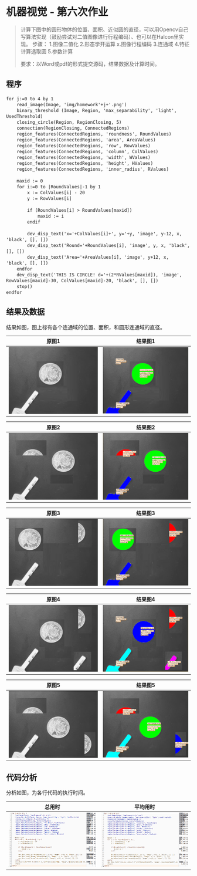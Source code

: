 # 机器视觉 - 第六次作业

> 计算下图中的圆形物体的位置、面积、近似圆的直径，可以用Opencv自己写算法实现（鼓励尝试对二值图像进行行程编码）、也可以在Halcon里实现。
> 步骤：
> 1.图像二值化
> 2.形态学开运算
> x.图像行程编码
> 3.连通域
> 4.特征计算选取圆
> 5.参数计算
>
> 要求：以Word或pdf的形式提交源码，结果数据及计算时间。

## 程序

```
for j:=0 to 4 by 1
    read_image(Image, 'img/homework'+j+'.png')
    binary_threshold (Image, Region, 'max_separability', 'light', UsedThreshold)
    closing_circle(Region, RegionClosing, 5)
    connection(RegionClosing, ConnectedRegions)
    region_features(ConnectedRegions, 'roundness', RoundValues)
    region_features(ConnectedRegions, 'area', AreaValues)
    region_features(ConnectedRegions, 'row', RowValues)
    region_features(ConnectedRegions, 'column', ColValues)
    region_features(ConnectedRegions, 'width', WValues)
    region_features(ConnectedRegions, 'height', HValues)
    region_features(ConnectedRegions, 'inner_radius', RValues)
    
    maxid := 0
    for i:=0 to |RoundValues|-1 by 1
        x := ColValues[i] - 20
        y := RowValues[i]
        
        if (RoundValues[i] > RoundValues[maxid])
            maxid := i
        endif
        
        dev_disp_text('x='+ColValues[i]+', y='+y, 'image', y-12, x, 'black', [], [])
        dev_disp_text('Round='+RoundValues[i], 'image', y, x, 'black', [], [])
        dev_disp_text('Area='+AreaValues[i], 'image', y+12, x, 'black', [], [])
    endfor
    dev_disp_text('THIS IS CIRCLE! d='+(2*RValues[maxid]), 'image', RowValues[maxid]-30, ColValues[maxid]-20, 'black', [], [])
    stop()
endfor
```

## 结果及数据

结果如图，图上标有各个连通域的位置、面积，和圆形连通域的直径。

| 原图1                  | 结果图1                                         |
| ---------------------- | ----------------------------------------------- |
| ![](img/homework0.png) | <img src="img/result0.png" style="zoom:67%;" /> |

| 原图2                  | 结果图2                                         |
| ---------------------- | ----------------------------------------------- |
| ![](img/homework1.png) | <img src="img/result1.png" style="zoom:67%;" /> |

| 原图3                  | 结果图3                                         |
| ---------------------- | ----------------------------------------------- |
| ![](img/homework2.png) | <img src="img/result2.png" style="zoom:67%;" /> |

| 原图4                  | 结果图4                                         |
| ---------------------- | ----------------------------------------------- |
| ![](img/homework3.png) | <img src="img/result3.png" style="zoom:67%;" /> |

| 原图5                  | 结果图5                                         |
| ---------------------- | ----------------------------------------------- |
| ![](img/homework4.png) | <img src="img/result4.png" style="zoom:67%;" /> |

## 代码分析

分析如图，为各行代码的执行时间。

| 总用时                  | 平均用时                 |
| ----------------------- | ------------------------ |
| ![](img/codeanalys.png) | ![](img/codeanalys2.png) |

